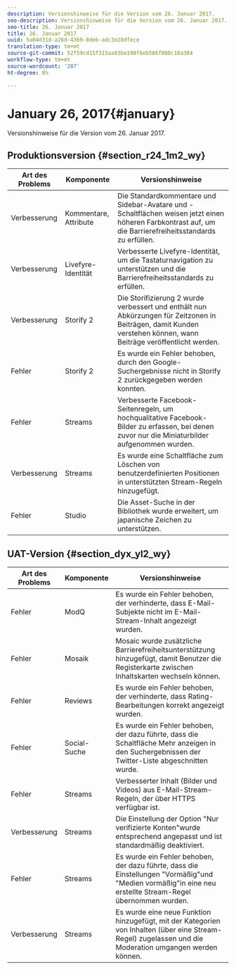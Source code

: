 ```yaml
---
description: Versionshinweise für die Version vom 26. Januar 2017.
seo-description: Versionshinweise für die Version vom 26. Januar 2017.
seo-title: 26. Januar 2017
title: 26. Januar 2017
uuid: 5a04d31d-a26d-4369-8deb-adc3e28dfece
translation-type: tm+mt
source-git-commit: 52f59cd15f315aa93be198f6eb586f008c18a384
workflow-type: tm+mt
source-wordcount: '287'
ht-degree: 8%

---
```



# January 26, 2017{#january}

Versionshinweise für die Version vom 26. Januar 2017.

## Produktionsversion {#section_r24_1m2_wy}

| Art des Problems | Komponente | Versionshinweise |
|--- |--- |--- |
| Verbesserung | Kommentare, Attribute | Die Standardkommentare und Sidebar-Avatare und -Schaltflächen weisen jetzt einen höheren Farbkontrast auf, um die Barrierefreiheitsstandards zu erfüllen. |
| Verbesserung | Livefyre-Identität | Verbesserte Livefyre-Identität, um die Tastaturnavigation zu unterstützen und die Barrierefreiheitsstandards zu erfüllen. |
| Verbesserung | Storify 2 | Die Storifizierung 2 wurde verbessert und enthält nun Abkürzungen für Zeitzonen in Beiträgen, damit Kunden verstehen können, wann Beiträge veröffentlicht werden. |
| Fehler | Storify 2 | Es wurde ein Fehler behoben, durch den Google-Suchergebnisse nicht in Storify 2 zurückgegeben werden konnten. |
| Fehler | Streams | Verbesserte Facebook-Seitenregeln, um hochqualitative Facebook-Bilder zu erfassen, bei denen zuvor nur die Miniaturbilder aufgenommen wurden. |
| Verbesserung | Streams | Es wurde eine Schaltfläche zum Löschen von benutzerdefinierten Positionen in unterstützten Stream-Regeln hinzugefügt. |
| Fehler | Studio | Die Asset-Suche in der Bibliothek wurde erweitert, um japanische Zeichen zu unterstützen. |


## UAT-Version {#section_dyx_yl2_wy}

| Art des Problems | Komponente | Versionshinweise |
|--- |--- |--- |
| Fehler | ModQ | Es wurde ein Fehler behoben, der verhinderte, dass E-Mail-Subjekte nicht im E-Mail-Stream-Inhalt angezeigt wurden. |
| Fehler | Mosaik | Mosaic wurde zusätzliche Barrierefreiheitsunterstützung hinzugefügt, damit Benutzer die Registerkarte zwischen Inhaltskarten wechseln können. |
| Fehler | Reviews | Es wurde ein Fehler behoben, der verhinderte, dass Rating-Bearbeitungen korrekt angezeigt wurden. |
| Fehler | Social-Suche | Es wurde ein Fehler behoben, der dazu führte, dass die Schaltfläche Mehr anzeigen in den Suchergebnissen der Twitter-Liste abgeschnitten wurde. |
| Fehler | Streams | Verbesserter Inhalt (Bilder und Videos) aus E-Mail-Stream-Regeln, der über HTTPS verfügbar ist. |
| Verbesserung | Streams | Die Einstellung der Option &quot;Nur verifizierte Konten&quot;wurde entsprechend angepasst und ist standardmäßig deaktiviert. |
| Fehler | Streams | Es wurde ein Fehler behoben, der dazu führte, dass die Einstellungen &quot;Vormäßig&quot;und &quot;Medien vormäßig&quot;in eine neu erstellte Stream-Regel übernommen wurden. |
| Verbesserung | Streams | Es wurde eine neue Funktion hinzugefügt, mit der Kategorien von Inhalten (über eine Stream-Regel) zugelassen und die Moderation umgangen werden können. |

